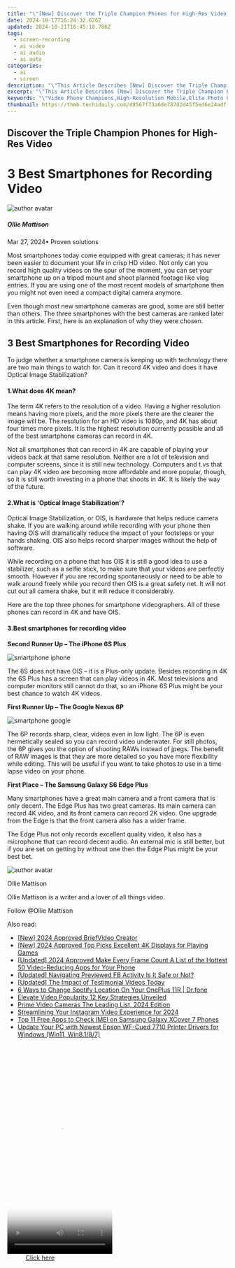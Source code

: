 ```yaml
---
title: "\"[New] Discover the Triple Champion Phones for High-Res Video for 2024\""
date: 2024-10-17T16:24:32.626Z
updated: 2024-10-21T16:45:18.786Z
tags: 
  - screen-recording
  - ai video
  - ai audio
  - ai auto
categories: 
  - ai
  - screen
description: "\"This Article Describes [New] Discover the Triple Champion Phones for High-Res Video for 2024\""
excerpt: "\"This Article Describes [New] Discover the Triple Champion Phones for High-Res Video for 2024\""
keywords: "\"Video Phone Champions,High-Resolution Mobile,Elite Photo Cameras,Premium Audio Phones,Video Quality Phones,Triple Award Phones,HD Video Handsets\""
thumbnail: https://thmb.techidaily.com/d9567f73a6de787d2d45f5ed6e24adff2914444a4a5e563757f01047c1bbc480.jpg
---
```


## Discover the Triple Champion Phones for High-Res Video

# 3 Best Smartphones for Recording Video

![author avatar](https://images.wondershare.com/filmora/article-images/ollie-mattison.jpg)

##### Ollie Mattison

 Mar 27, 2024• Proven solutions

Most smartphones today come equipped with great cameras; it has never been easier to document your life in crisp HD video. Not only can you record high quality videos on the spur of the moment, you can set your smartphone up on a tripod mount and shoot planned footage like vlog entries. If you are using one of the most recent models of smartphone then you might not even need a compact digital camera anymore.

Even though most new smartphone cameras are good, some are still better than others. The three smartphones with the best cameras are ranked later in this article. First, here is an explanation of why they were chosen.

## 3 Best Smartphones for Recording Video

To judge whether a smartphone camera is keeping up with technology there are two main things to watch for. Can it record 4K video and does it have Optical Image Stabilization?

#### 1.What does 4K mean?

The term 4K refers to the resolution of a video. Having a higher resolution means having more pixels, and the more pixels there are the clearer the image will be. The resolution for an HD video is 1080p, and 4K has about four times more pixels. It is the highest resolution currently possible and all of the best smartphone cameras can record in 4K.

Not all smartphones that can record in 4K are capable of playing your videos back at that same resolution. Neither are a lot of television and computer screens, since it is still new technology. Computers and t.vs that can play 4K video are becoming more affordable and more popular, though, so it is still worth investing in a phone that shoots in 4K. It is likely the way of the future.

#### 2.What is 'Optical Image Stabilization'?

Optical Image Stabilization, or OIS, is hardware that helps reduce camera shake. If you are walking around while recording with your phone then having OIS will dramatically reduce the impact of your footsteps or your hands shaking. OIS also helps record sharper images without the help of software.

While recording on a phone that has OIS it is still a good idea to use a stabilizer, such as a selfie stick, to make sure that your videos are perfectly smooth. However if you are recording spontaneously or need to be able to walk around freely while you record then OIS is a great safety net. It will not cut out all camera shake, but it will reduce it considerably.

Here are the top three phones for smartphone videographers. All of these phones can record in 4K and have OIS.

#### 3.Best smartphones for recording video

**Second Runner Up – The iPhone 6S Plus**

![smartphone iphone](https://images.wondershare.com/filmora/article-images/smartphone-iphone.jpg)

The 6S does not have OIS – it is a Plus-only update. Besides recording in 4K the 6S Plus has a screen that can play videos in 4K. Most televisions and computer monitors still cannot do that, so an iPhone 6S Plus might be your best chance to watch 4K videos.

**First Runner Up – The Google Nexus 6P**

![smartphone google](https://images.wondershare.com/filmora/article-images/smartphone-google.jpg)

The 6P records sharp, clear, videos even in low light. The 6P is even hermetically sealed so you can record video underwater. For still photos, the 6P gives you the option of shooting RAWs instead of jpegs. The benefit of RAW images is that they are more detailed so you have more flexibility while editing. This will be useful if you want to take photos to use in a time lapse video on your phone.

**First Place – The Samsung Galaxy S6 Edge Plus**

Many smartphones have a great main camera and a front camera that is only decent. The Edge Plus has two great cameras. Its main camera can record 4K video, and its front camera can record 2K video. One upgrade from the Edge is that the front camera also has a wider frame.

The Edge Plus not only records excellent quality video, it also has a microphone that can record decent audio. An external mic is still better, but if you are set on getting by without one then the Edge Plus might be your best bet.

![author avatar](https://images.wondershare.com/filmora/article-images/ollie-mattison.jpg)

Ollie Mattison

Ollie Mattison is a writer and a lover of all things video.

Follow @Ollie Mattison


<ins class="adsbygoogle"
     style="display:block"
     data-ad-format="autorelaxed"
     data-ad-client="ca-pub-7571918770474297"
     data-ad-slot="1223367746"></ins>



<ins class="adsbygoogle"
     style="display:block"
     data-ad-client="ca-pub-7571918770474297"
     data-ad-slot="8358498916"
     data-ad-format="auto"
     data-full-width-responsive="true"></ins>


<span class="atpl-alsoreadstyle">Also read:</span>
<div><ul>
<li><a href="https://facebook-record-videos.techidaily.com/new-2024-approved-briefvideo-creator/"><u>[New] 2024 Approved BriefVideo Creator</u></a></li>
<li><a href="https://fox-http.techidaily.com/new-2024-approved-top-picks-excellent-4k-displays-for-playing-games/"><u>[New] 2024 Approved Top Picks Excellent 4K Displays for Playing Games</u></a></li>
<li><a href="https://fox-http.techidaily.com/updated-2024-approved-make-every-frame-count-a-list-of-the-hottest-50-video-reducing-apps-for-your-phone/"><u>[Updated] 2024 Approved Make Every Frame Count A List of the Hottest 50 Video-Reducing Apps for Your Phone</u></a></li>
<li><a href="https://fox-http.techidaily.com/updated-navigating-previewed-fb-activity-is-it-safe-or-not/"><u>[Updated] Navigating Previewed FB Activity Is It Safe or Not?</u></a></li>
<li><a href="https://fox-http.techidaily.com/updated-the-impact-of-testimonial-videos-today/"><u>[Updated] The Impact of Testimonial Videos Today</u></a></li>
<li><a href="https://location-fake.techidaily.com/6-ways-to-change-spotify-location-on-your-oneplus-11r-drfone-by-drfone-virtual-android/"><u>6 Ways to Change Spotify Location On Your OnePlus 11R | Dr.fone</u></a></li>
<li><a href="https://youtube-clips.techidaily.com/elevate-video-popularity-12-key-strategies-unveiled/"><u>Elevate Video Popularity 12 Key Strategies Unveiled</u></a></li>
<li><a href="https://extra-hints.techidaily.com/prime-video-cameras-the-leading-list-2024-edition/"><u>Prime Video Cameras The Leading List, 2024 Edition</u></a></li>
<li><a href="https://instagram-video-recordings.techidaily.com/streamlining-your-instagram-video-experience-for-2024/"><u>Streamlining Your Instagram Video Experience for 2024</u></a></li>
<li><a href="https://sim-unlock.techidaily.com/top-11-free-apps-to-check-imei-on-samsung-galaxy-xcover-7-phones-by-drfone-android/"><u>Top 11 Free Apps to Check IMEI on Samsung Galaxy XCover 7 Phones</u></a></li>
<li><a href="https://hardware-updates.techidaily.com/update-your-pc-with-newest-epson-wf-cued-7710-printer-drivers-for-windows-win11-win8187/"><u>Update Your PC with Newest Epson WF-Cued 7710 Printer Drivers for Windows (Win11, Win8.1/8/7)</u></a></li>
</ul></div>

<!-- affiliate ads begin -->
<span id="1770544">
					<video width="240" height="480" style="cursor:pointer"
           poster="//a.impactradius-go.com/display-clicktoplayimage/1770544.png"
           onclick="if(!this.playClicked){this.play();this.setAttribute('controls',true);this.playClicked=true;}">
	   <source src="//a.impactradius-go.com/display-ad/20702-1770544">
	   <img src="//a.impactradius-go.com/display-clicktoplayimage/1770544.png" style="border: none; height: 100%; width: 100%; object-fit: contain">
	</video>
	<div style="width:150px;text-align:center"><a href="javascript:window.open(decodeURIComponent('https%3A%2F%2Ftokenmetrics.sjv.io%2Fc%2F5597632%2F1770544%2F20702'), '_blank');void(0);">Click here</a></div>
</span>
<img height="0" width="0" src="https://imp.pxf.io/i/5597632/1770544/20702" style="position:absolute;visibility:hidden;" border="0" />
<!-- affiliate ads end -->

